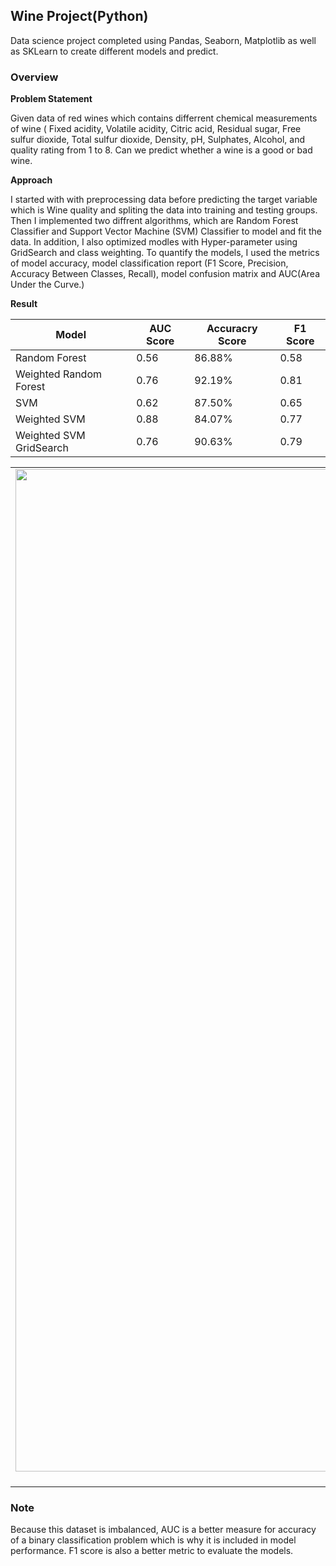 ## Wine Project(Python)

Data science project completed using Pandas, Seaborn, Matplotlib as well as SKLearn to create different models and predict.

### Overview

**Problem Statement**

Given data of red wines which contains differrent chemical measurements of wine ( Fixed acidity, Volatile acidity, Citric acid,  Residual sugar, Free sulfur dioxide, Total sulfur dioxide, Density, pH, Sulphates, Alcohol, and  quality rating from 1 to 8. Can we predict whether a wine is a good or bad wine. 

**Approach**

I started with with preprocessing data before predicting the target variable which is Wine quality and spliting the data into training and testing groups. Then I implemented two diffrent algorithms, which are Random Forest Classifier and Support Vector Machine (SVM) Classifier to model and fit the data. In addition, I also optimized modles with Hyper-parameter using GridSearch and class weighting. To quantify the models, I used the metrics of model accuracy, model classification report (F1 Score, Precision, Accuracy Between Classes, Recall), model confusion matrix and AUC(Area Under the Curve.)

**Result**

| **Model** | **AUC Score** | **Accuracry Score** | **F1 Score** |
| ----------- | ----------- | ----------- | ----------- |
| Random Forest| 0.56 | 86.88% | 0.58 |
| Weighted Random Forest | 0.76 | 92.19% | 0.81 |
| SVM | 0.62 | 87.50% | 0.65 |
| Weighted SVM | 0.88 | 84.07% | 0.77 |
| Weighted SVM GridSearch | 0.76 | 90.63% | 0.79 |

| | | 
|:-------------------------:|:-------------------------:|
|<img width="1604" alt="screen shot 2017-08-07 at 12 18 15 pm" src="https://github.com/WiroonB/Wine-Project-Python/blob/main/Images/RandomForest.png?raw=true"> Random Forest |  <img width="1604" alt="screen shot 2017-08-07 at 12 18 15 pm" src="https://github.com/WiroonB/Wine-Project-Python/blob/main/Images/ConfusionMatrix.png?raw=true"> Confusion Matrix ||



### Note

Because this dataset is imbalanced, AUC is a better measure for accuracy of a binary classification problem which is why it is included in model performance.
F1 score is also a better metric to evaluate the models.


